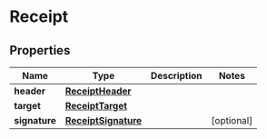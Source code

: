 
# Receipt

## Properties
Name | Type | Description | Notes
------------ | ------------- | ------------- | -------------
**header** | [**ReceiptHeader**](ReceiptHeader.md) |  | 
**target** | [**ReceiptTarget**](ReceiptTarget.md) |  | 
**signature** | [**ReceiptSignature**](ReceiptSignature.md) |  |  [optional]



